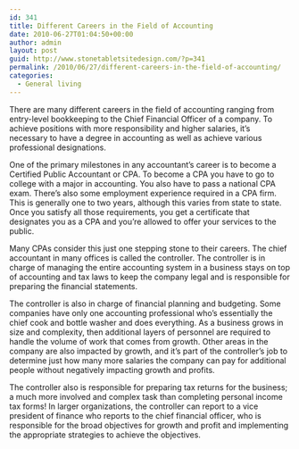 ```yaml
---
id: 341
title: Different Careers in the Field of Accounting
date: 2010-06-27T01:04:50+00:00
author: admin
layout: post
guid: http://www.stonetabletsitedesign.com/?p=341
permalink: /2010/06/27/different-careers-in-the-field-of-accounting/
categories:
  - General living
---
```

There are many different careers in the field of accounting ranging from entry-level bookkeeping to the Chief Financial Officer of a company. To achieve positions with more responsibility and higher salaries, it&#8217;s necessary to have a degree in accounting as well as achieve various professional designations.

One of the primary milestones in any accountant&#8217;s career is to become a Certified Public Accountant or CPA. To become a CPA you have to go to college with a major in accounting. You also have to pass a national CPA exam. There&#8217;s also some employment experience required in a CPA firm. This is generally one to two years, although this varies from state to state. Once you satisfy all those requirements, you get a certificate that designates you as a CPA and you&#8217;re allowed to offer your services to the public.

Many CPAs consider this just one stepping stone to their careers. The chief accountant in many offices is called the controller. The controller is in charge of managing the entire accounting system in a business stays on top of accounting and tax laws to keep the company legal and is responsible for preparing the financial statements.

The controller is also in charge of financial planning and budgeting. Some companies have only one accounting professional who&#8217;s essentially the chief cook and bottle washer and does everything. As a business grows in size and complexity, then additional layers of personnel are required to handle the volume of work that comes from growth. Other areas in the company are also impacted by growth, and it&#8217;s part of the controller&#8217;s job to determine just how many more salaries the company can pay for additional people without negatively impacting growth and profits. 

The controller also is responsible for preparing tax returns for the business; a much more involved and complex task than completing personal income tax forms! In larger organizations, the controller can report to a vice president of finance who reports to the chief financial officer, who is responsible for the broad objectives for growth and profit and implementing the appropriate strategies to achieve the objectives.